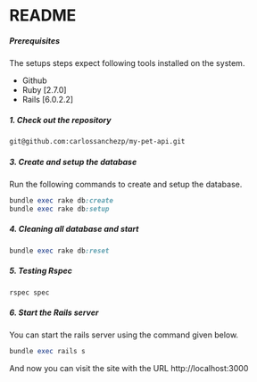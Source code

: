 # README

##### Prerequisites

The setups steps expect following tools installed on the system.

- Github
- Ruby [2.7.0]
- Rails [6.0.2.2]

##### 1. Check out the repository

```bash
git@github.com:carlossanchezp/my-pet-api.git
```


##### 3. Create and setup the database

Run the following commands to create and setup the database.

```ruby
bundle exec rake db:create
bundle exec rake db:setup
```
##### 4. Cleaning all database and start

```ruby
bundle exec rake db:reset
```

##### 5. Testing Rspec

```ruby
rspec spec
```

##### 6. Start the Rails server

You can start the rails server using the command given below.

```ruby
bundle exec rails s
```

And now you can visit the site with the URL http://localhost:3000